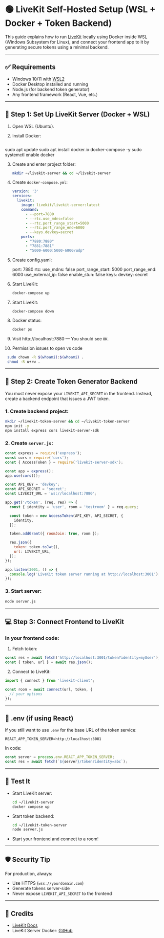 
# 🟢 LiveKit Self-Hosted Setup (WSL + Docker + Token Backend)

This guide explains how to run [LiveKit](https://livekit.io/) locally using Docker inside WSL (Windows Subsystem for Linux), and connect your frontend app to it by generating secure tokens using a minimal backend.

---

## ✅ Requirements

- Windows 10/11 with [WSL2](https://learn.microsoft.com/en-us/windows/wsl/)
- Docker Desktop installed and running
- Node.js (for backend token generator)
- Any frontend framework (React, Vue, etc.)

---

## 🚀 Step 1: Set Up LiveKit Server (Docker + WSL)

1. Open WSL (Ubuntu).

2. Install Docker:
   ```bash
  sudo apt update
  sudo apt install docker.io docker-compose -y
  sudo systemctl enable docker
 

3. Create and enter project folder:
   ```bash
   mkdir ~/livekit-server && cd ~/livekit-server
   ```

4. Create `docker-compose.yml`:
   ```yaml
   version: '3'
   services:
     livekit:
       image: livekit/livekit-server:latest
       command:
         - --port=7880
         - --rtc.use_mdns=false
         - --rtc.port_range_start=5000
         - --rtc.port_range_end=6000
         - --keys.devkey=secret
       ports:
         - "7880:7880"
         - "7881:7881"
         - "5000-6000:5000-6000/udp"
   ```

5.  Create config.yaml: 
    
    port: 7880
rtc:
  use_mdns: false
  port_range_start: 5000
  port_range_end: 6000
  use_external_ip: false
  enable_stun: false
keys:
  devkey: secret



6. Start LiveKit:
   ```bash
   docker-compose up
   ```
7. Start LiveKit:
   ```bash
   docker-compose down
   ```
8. Docker status:
   ```bash
   docker ps
   ```


9. Visit http://localhost:7880 — You should see `OK`.

10. Permission issues to open vs code 
```bash
 sudo chown -R $(whoami):$(whoami) . 
 chmod -R u+rw .
```

---

## 🧠 Step 2: Create Token Generator Backend

You must never expose your `LIVEKIT_API_SECRET` in the frontend. Instead, create a backend endpoint that issues a JWT token.

### 1. Create backend project:

```bash
mkdir ~/livekit-token-server && cd ~/livekit-token-server
npm init -y
npm install express cors livekit-server-sdk
```

### 2. Create `server.js`:

```js
const express = require('express');
const cors = require('cors');
const { AccessToken } = require('livekit-server-sdk');

const app = express();
app.use(cors());

const API_KEY = 'devkey';
const API_SECRET = 'secret';
const LIVEKIT_URL = 'ws://localhost:7880';

app.get('/token', (req, res) => {
  const { identity = 'user', room = 'testroom' } = req.query;

  const token = new AccessToken(API_KEY, API_SECRET, {
    identity,
  });

  token.addGrant({ roomJoin: true, room });

  res.json({
    token: token.toJwt(),
    url: LIVEKIT_URL,
  });
});

app.listen(3001, () => {
  console.log('LiveKit token server running at http://localhost:3001');
});
```

### 3. Start server:

```bash
node server.js
```

---

## 💻 Step 3: Connect Frontend to LiveKit

### In your frontend code:

1. Fetch token:
```js
const res = await fetch('http://localhost:3001/token?identity=myUser');
const { token, url } = await res.json();
```

2. Connect to LiveKit:
```js
import { connect } from 'livekit-client';

const room = await connect(url, token, {
  // your options
});
```

---

## 📄 .env (if using React)

If you still want to use `.env` for the base URL of the token service:

```
REACT_APP_TOKEN_SERVER=http://localhost:3001
```

In code:
```js
const server = process.env.REACT_APP_TOKEN_SERVER;
const res = await fetch(`${server}/token?identity=abc`);
```

---

## 🧪 Test It

- Start LiveKit server:
  ```bash
  cd ~/livekit-server
  docker compose up
  ```

- Start token backend:
  ```bash
  cd ~/livekit-token-server
  node server.js
  ```

- Start your frontend and connect to a room!

---

## 🛡 Security Tip

For production, always:

- Use HTTPS (`wss://yourdomain.com`)
- Generate tokens server-side
- Never expose `LIVEKIT_API_SECRET` to the frontend

---

## 🧾 Credits

- [LiveKit Docs](https://docs.livekit.io)
- LiveKit Server Docker: [GitHub](https://github.com/livekit/livekit)
